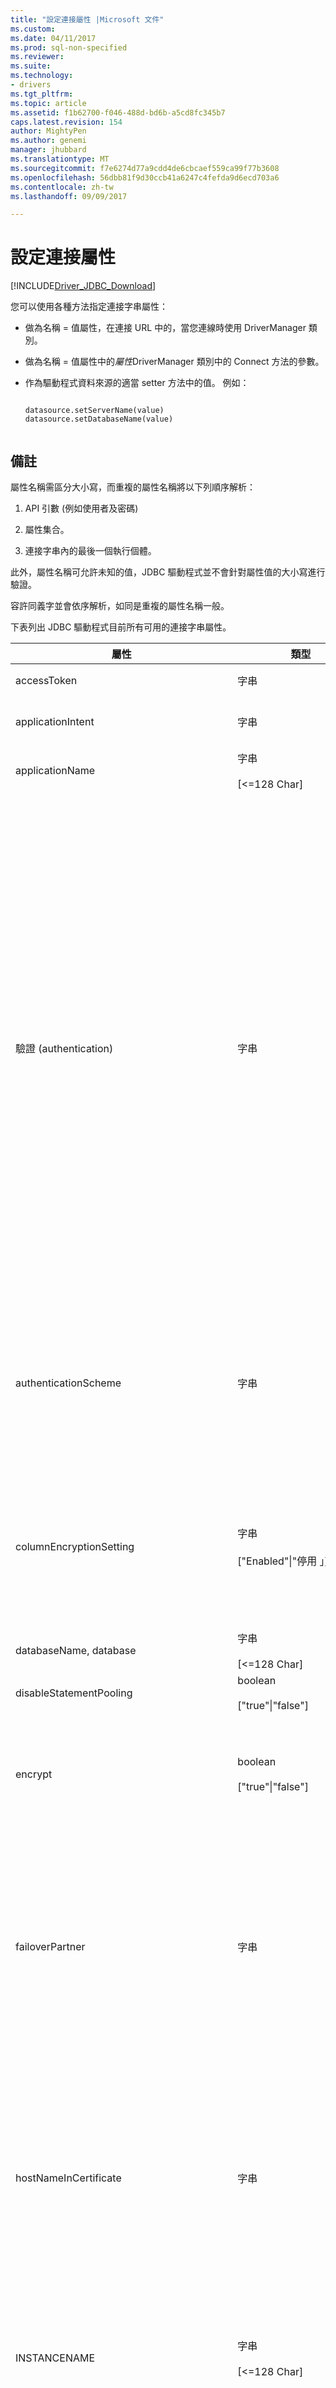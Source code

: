 ```yaml
---
title: "設定連接屬性 |Microsoft 文件"
ms.custom: 
ms.date: 04/11/2017
ms.prod: sql-non-specified
ms.reviewer: 
ms.suite: 
ms.technology:
- drivers
ms.tgt_pltfrm: 
ms.topic: article
ms.assetid: f1b62700-f046-488d-bd6b-a5cd8fc345b7
caps.latest.revision: 154
author: MightyPen
ms.author: genemi
manager: jhubbard
ms.translationtype: MT
ms.sourcegitcommit: f7e6274d77a9cdd4de6cbcaef559ca99f77b3608
ms.openlocfilehash: 56dbb81f9d30ccb41a6247c4fefda9d6ecd703a6
ms.contentlocale: zh-tw
ms.lasthandoff: 09/09/2017

---
```

# <a name="setting-the-connection-properties"></a>設定連接屬性
[!INCLUDE[Driver_JDBC_Download](../../includes/driver_jdbc_download.md)]

  您可以使用各種方法指定連接字串屬性：  
  
-   做為名稱 = 值屬性，在連接 URL 中的，當您連線時使用 DriverManager 類別。  
  
-   做為名稱 = 值屬性中的*屬性*DriverManager 類別中的 Connect 方法的參數。  
  
-   作為驅動程式資料來源的適當 setter 方法中的值。 例如：  
  
    ```  
  
    datasource.setServerName(value)  
    datasource.setDatabaseName(value)  
  
    ```  
  
## <a name="remarks"></a>備註  
 屬性名稱需區分大小寫，而重複的屬性名稱將以下列順序解析：  
  
1.  API 引數 (例如使用者及密碼)  
  
2.  屬性集合。  
  
3.  連接字串內的最後一個執行個體。  
  
 此外，屬性名稱可允許未知的值，JDBC 驅動程式並不會針對屬性值的大小寫進行驗證。  
  
 容許同義字並會依序解析，如同是重複的屬性名稱一般。  
  
 下表列出 JDBC 驅動程式目前所有可用的連接字串屬性。  
  
|屬性|類型|預設值|Description|  
|--------------|----------|-------------|-----------------|  
|accessToken|字串|null|此屬性可以用於連接到 SQL 資料庫使用存取權杖。 **accessToken**無法使用連接 URL 設定。|  
|applicationIntent|字串|ReadWrite|宣告連接到伺服器時的應用程式工作負載類型。 可能的值為**ReadOnly**和**ReadWrite**。 如需詳細資訊，請參閱[JDBC 驅動程式支援的高可用性、 災害復原](../../connect/jdbc/jdbc-driver-support-for-high-availability-disaster-recovery.md)。|  
|applicationName|字串<br /><br /> [<=128 Char]|null|應用程式名稱，或 「[!INCLUDE[jdbcNoVersion](../../includes/jdbcnoversion_md.md)]"如果未提供名稱。 用來識別特定的應用程式中各種[!INCLUDE[ssNoVersion](../../includes/ssnoversion_md.md)]分析和記錄工具。|  
|驗證 (authentication)|字串|NotSpecified|此選用性屬性之 SQL Server 的 Microsoft JDBC Driver 6.0 開始，表示要用於連接的 SQL 驗證方法。 可能的值為**ActiveDirectoryIntegrated**， **ActiveDirectoryPassword**， **SqlPassword**和預設**NotSpecified**。<br /><br /> 使用**ActiveDirectoryIntegrated**連接到 SQL 資料庫使用整合式的 Windows 驗證。<br /><br /> 使用**ActiveDirectoryPassword**連接到 SQL 資料庫使用的 Azure AD 主體名稱和密碼。<br /><br /> 使用**SqlPassword**來連接 SQL Server 使用**userName**/**使用者**和**密碼**屬性。<br /><br /> 使用**NotSpecified**如果需要這些驗證方法。<br /><br /> **重要事項：**如果驗證已設為 ActiveDirectoryIntegrated，必須安裝下列兩個程式庫： **SQLJDBC_AUTH。DLL** （適用於 JDBC 驅動程式套件） 和 Azure Active Directory Authentication Library for SQL Server (**ADALSQL。DLL**) 可在多國語言 （x86 和 amd64） 從下載中心[Microsoft Active Directory Authentication Library for Microsoft SQL Server](https://www.microsoft.com/en-us/download/details.aspx?id=48742)。 JDBC 驅動程式只支援版本**1.0.2028.318 （含） 以上**ADALSQL 的。DLL。<br /><br /> **注意：**當驗證 屬性設定為任何值以外**NotSpecified**，根據預設，驅動程式會使用 Secure Sockets Layer (SSL) 加密。<br /><br /> 如需如何設定 Azure Active Directory 驗證的詳細資訊，請造訪[連接到 SQL 資料庫使用 Azure Active Directory 驗證](https://azure.microsoft.com/en-us/documentation/articles/sql-database-aad-authentication/)。|  
|authenticationScheme|字串|"NativeAuthentication"|表示您希望應用程式使用的整合式安全性種類。 可能的值為**JavaKerberos**和預設**NativeAuthentication**。<br /><br /> 當使用**authenticationScheme = JavaKerberos**，您必須指定完整網域名稱 (FQDN) 中**serverName**或**serverSpn**屬性。 否則會發生錯誤 (Kerberos 資料庫中找不到伺服器)。<br /><br /> 如需有關使用**authenticationScheme**，請參閱[使用 Kerberos 整合式驗證來連接到 SQL Server](../../connect/jdbc/using-kerberos-integrated-authentication-to-connect-to-sql-server.md)。|  
|columnEncryptionSetting|字串<br /><br /> ["Enabled"&#124;"停用 」]|已停用|若要使用一律加密 (AE) 功能以 Microsoft JDBC Driver 6.0 for SQL Server 設定為"Enabled"。 如有啟用 AE，JDBC 驅動程式會透明加密及解密儲存在 SQL Server 中經過加密之資料庫資料行中的敏感性資料。<br /><br /> 請參閱[使用一律加密與 JDBC 驅動程式](../../connect/jdbc/using-always-encrypted-with-the-jdbc-driver.md)如需詳細資訊。<br /><br /> **注意：**永遠加密 是適用於 SQL Server 2016 或更新版本。|  
|databaseName, database|字串<br /><br /> [<=128 Char]|null|要連接的資料庫名稱。 如果沒有指定，將連接到預設資料庫。|  
|disableStatementPooling|boolean<br /><br /> ["true"&#124;"false"]|true|目前僅支援 "true" 值。 如果設定為 "false"，則會發生例外狀況。|  
|encrypt|boolean<br /><br /> ["true"&#124;"false"]|false|設定為"true"以指定[!INCLUDE[ssNoVersion](../../includes/ssnoversion_md.md)]使用安全通訊端層 (SSL) 加密，如果伺服器已安裝憑證，用戶端與伺服器之間傳送的所有資料。 預設值為 false。<br /><br /> 從 Microsoft JDBC Driver 6.0 for SQL Server，還有新連線設定 「 驗證 」，根據預設，會使用 SSL 加密。 如需詳細資訊，請參閱 「 驗證 」 屬性。|  
|failoverPartner|字串|null|用於資料庫鏡像組態的容錯移轉伺服器名稱。 初始連接到主體伺服器若失敗，將使用此屬性；在建立初始連接之後，將忽略此屬性。 必須與 databaseName 屬性一起使用。<br /><br /> **注意：**驅動程式不支援指定容錯移轉夥伴執行個體的伺服器執行個體連接埠號碼當做 failoverPartner 屬性中的連接字串的一部分。 不過，它支援在相同的連接字串中指定主體伺服器執行個體的 serverName、instanceName 和 portNumber 屬性以及容錯移轉夥伴執行個體的 failoverPartner 屬性。<br /><br /> 如果您指定虛擬網路名稱在**伺服器**連接屬性，您無法使用資料庫鏡像。 請參閱[JDBC 驅動程式支援的高可用性、 災害復原](../../connect/jdbc/jdbc-driver-support-for-high-availability-disaster-recovery.md)如需詳細資訊。|  
|hostNameInCertificate|字串|null|要用於驗證的主機名稱[!INCLUDE[ssNoVersion](../../includes/ssnoversion_md.md)]SSL 憑證。<br /><br /> 如果 hostNameInCertificate 屬性，未指定或設為 null，[!INCLUDE[jdbcNoVersion](../../includes/jdbcnoversion_md.md)]將使用**serverName**屬性值做為主機名稱在連接 URL 來驗證上的[!INCLUDE[ssNoVersion](../../includes/ssnoversion_md.md)]SSL 憑證。<br /><br /> **注意：**這個屬性用於搭配**加密**/**驗證**屬性和**trustServerCertificate**屬性。 這個屬性會影響憑證驗證，如果且只有在連線使用安全通訊端層 (SSL) 加密和**trustServerCertificate**設為"false"。 請確定傳遞給的值**hostNameInCertificate**完全相符的一般名稱 (CN) 或 DNS 名稱中主旨替代名稱 (SAN) SSL 連接的伺服器憑證中才會成功。 如需詳細資訊，請參閱[了解 SSL 支援](../../connect/jdbc/understanding-ssl-support.md)。|  
|INSTANCENAME|字串<br /><br /> [<=128 Char]|null|[!INCLUDE[ssNoVersion](../../includes/ssnoversion_md.md)]來連接到執行個體名稱。 如果未指定，將會連接到預設執行個體。 如果已指定 instanceName 與通訊埠，請參閱通訊埠的注意事項。<br /><br /> 如果您指定虛擬網路名稱在**伺服器**連接屬性，您不能使用**instanceName**連接屬性。 請參閱[JDBC 驅動程式支援的高可用性、 災害復原](../../connect/jdbc/jdbc-driver-support-for-high-availability-disaster-recovery.md)如需詳細資訊。|  
|integratedSecurity|boolean<br /><br /> ["true"&#124;"false"]|false|設定為"true"表示將會透過使用 Windows 認證[!INCLUDE[ssNoVersion](../../includes/ssnoversion_md.md)]Windows 作業系統上。 若為 "true"，JDBC 驅動程式會搜尋本機電腦認證快取，以取得電腦上已提供的認證或網路登入。<br /><br /> 設定為"true"(與**authenticationscheme = JavaKerberos**)，以表示所將會使用 Kerberos 認證[!INCLUDE[ssNoVersion](../../includes/ssnoversion_md.md)]。 如需有關 Kerberos 驗證的詳細資訊，請參閱[使用 Kerberos 整合式驗證來連接到 SQL Server](../../connect/jdbc/using-kerberos-integrated-authentication-to-connect-to-sql-server.md)。 <br /><br /> 若為 "false"，必須提供使用者名稱及密碼。| 
|keyStoreAuthentication|字串|null| 從 Microsoft JDBC Driver 6.0 for SQL Server，這個屬性識別要順暢地設定為使用 永遠加密連線的金鑰存放區，並判斷用來驗證的金鑰存放區的驗證機制。 Microsoft JDBC Driver 6.0 for SQL Server 設定最多可支援 Java 金鑰存放區的順暢地使用您要設定這個屬性 」**keyStoreAuthentication = JavaKeyStorePassword**"。 請注意，若要使用這個屬性，您也需要設定**keyStoreLocation**和**keyStoreSecret** Java 金鑰存放區的屬性。 <br/><br/>如需詳細資訊，請瀏覽[使用一律加密與 JDBC 驅動程式](https://msdn.microsoft.com/library/mt591987%28v=sql.110%29.aspx?f=255&MSPPError=-2147217396)。 
|keyStoreLocation|字串|null|當**keyStoreAuthentication = JavaKeyStorePassword**、 **keyStoreLocation**屬性會識別儲存以用於永遠加密的資料行主要金鑰的 Java keystore 檔案路徑資料。 請注意，此路徑必須包含的金鑰存放區檔案名稱。<br/><br/>如需詳細資訊，請瀏覽[使用一律加密與 JDBC 驅動程式](https://msdn.microsoft.com/library/mt591987%28v=sql.110%29.aspx?f=255&MSPPError=-2147217396)。
|keyStoreSecret|字串|null|當**keyStoreAuthentication = JavaKeyStorePassword**、 **keyStoreSecret**屬性會識別要用於 keystore 以及金鑰的密碼。 請注意，使用 Java 金鑰存放區的金鑰存放區和金鑰的密碼必須相同。<br/><br/>如需詳細資訊，請瀏覽[使用一律加密與 JDBC 驅動程式](https://msdn.microsoft.com/library/mt591987%28v=sql.110%29.aspx?f=255&MSPPError=-2147217396)。
|lastUpdateCount|boolean<br /><br /> ["true"&#124;"false"]|true|"true" 值只會從傳至伺服器的 SQL 陳述式傳回上次更新計數，而且它可以用在單一 SELECT、INSERT 或 DELETE 陳述式，以忽略伺服器觸發程序所導致的其他更新計數。 將此屬性設為 "false" 會導致傳回所有更新計數，包括伺服器觸發程序所傳回的更新計數。<br /><br /> **注意：**搭配使用時，此屬性只適用於[executeUpdate](../../connect/jdbc/reference/executeupdate-method-sqlserverstatement.md)方法。 所有其他執行方法傳回所有結果，並更新計數。 這個屬性只會影響伺服器觸發程序所傳回的更新計數。 它不會影響結果集或觸發程序執行期間產生的錯誤。|  
|lockTimeout|int|-1|等候資料庫報告鎖定逾時的毫秒數。預設的行為是無限期等待。 如果已指定，則此值為連接上所有陳述式的預設值。 請注意， **Statement.setQueryTimeout()**可以用來設定特定陳述式的逾時。 此值可以為 0，表示不等待。|  
|loginTimeout|int [0..65535]|15|驅動程式應等待失敗連接逾時的秒數。 值為零表示此逾時為預設系統逾時，預設指定為 15 秒。 非零值為驅動程式應等待失敗連接之逾時的秒數。<br /><br /> 如果您指定虛擬網路名稱在**伺服器**連接屬性，您應該指定三分鐘或更多，提供足夠的時間才會成功的容錯移轉連接的逾時值。 請參閱[JDBC 驅動程式支援的高可用性、 災害復原](../../connect/jdbc/jdbc-driver-support-for-high-availability-disaster-recovery.md)如需詳細資訊。|  
|multiSubnetFailover|布林|false|請務必指定**multiSubnetFailover = true**連接到可用性群組接聽程式時[!INCLUDE[ssSQL11](../../includes/sssql11_md.md)]可用性群組或[!INCLUDE[ssSQL11](../../includes/sssql11_md.md)]容錯移轉叢集執行個體。 **multiSubnetFailover = true**設定[!INCLUDE[jdbcNoVersion](../../includes/jdbcnoversion_md.md)]來提供更快速偵測與 （目前） 使用中伺服器的連接。 可能的值為 true 和 false。 請參閱[JDBC 驅動程式支援的高可用性、 災害復原](../../connect/jdbc/jdbc-driver-support-for-high-availability-disaster-recovery.md)如需詳細資訊。<br /><br /> 您可以程式設計方式存取**multiSubnetFailover**連接屬性[getPropertyInfo](../../connect/jdbc/reference/getpropertyinfo-method-sqlserverdriver.md)， [getMultiSubnetFailover](../../connect/jdbc/reference/getmultisubnetfailover-method-sqlserverdatasource.md)，和[setMultiSubnetFailover](../../connect/jdbc/reference/setmultisubnetfailover-method-sqlserverdatasource.md)。<br /><br /> **注意：**從 Microsoft JDBC Driver 6.0 for SQL Server 已不再需要設定為 true，連接到可用性群組接聽程式時 multiSubnetFailover。 新的屬性，**則 transparentNetworkIPResolution**，這預設啟用，提供偵測與連接到 （目前） 使用中的伺服器。|  
|packetSize|int [-1 &#124; 0 &#124; 512..32767]|8000|用來與 SQL Server 通訊的網路封包大小 (以位元組指定)。 -1 這個值表示使用伺服器的預設封包大小。 0 這個值表示使用最大值，也就是 32767。 如果將此屬性設為可接受範圍以外的值，將發生例外狀況。<br /><br /> **重要事項：**我們不建議使用 packetSize 屬性，啟用加密時 (加密 = true)。 否則，驅動程式可能會引發連接錯誤。 如需詳細資訊，請參閱[setPacketSize](../../connect/jdbc/reference/setpacketsize-method-sqlserverdatasource.md)方法[SQLServerDataSource](../../connect/jdbc/reference/sqlserverdatasource-class.md)類別。|  
|密碼|字串<br /><br /> [<=128 Char]|null|資料庫密碼，如果連線與 SQL 使用者名稱和密碼。<BR/>Kerberos 連接的主體名稱和密碼，此屬性設定為 Kerberos 主體密碼。|  
|portNumber, port|int [0..65535]|1433|連接埠其中[!INCLUDE[ssNoVersion](../../includes/ssnoversion_md.md)]正在接聽。 如果已在連接字串中指定通訊埠號碼，就不需要對 sqlbrowser 進行要求。 同時指定 port 和 instanceName 時，會連接至指定的通訊埠。 不過， **instanceName**驗證時，如果它不符合通訊埠，會擲回錯誤。<br /><br /> **重要事項：**我們建議一律指定連接埠號碼，因為這是比使用 sqlbrowser 更安全。|  
|responseBuffering|字串<br /><br /> [「 完整 」 &#124;"adaptive"]|adaptive|如果此屬性設定為 "adaptive"，就會在必要時緩衝處理可能的資料下限。 預設模式為 "adaptive"。<br /><br /> 如果此屬性設定為 "full"，執行陳述式時，就會從伺服器讀取整個結果集。<br /><br /> **注意：**升級之後 JDBC driver 從 1.2 版，預設的緩衝行為將成為"adaptive"。 如果您的應用程式從未設定"responseBuffering"屬性，而且您想要在應用程式中保留 1.2 版的預設行為，您必須先設定 responseBufferring 屬性設定為"full"，在連接屬性或使用[setResponseBuffering](../../connect/jdbc/reference/setresponsebuffering-method-sqlserverstatement.md)方法[SQLServerStatement](../../connect/jdbc/reference/sqlserverstatement-class.md)物件。|  
|selectMethod|字串<br /><br /> [「 直接 」 &#124;"cursor"]|直接|如果將此屬性設定為 "cursor"，便會為每個在 TYPE_FORWARD_ONLY 及 CONCUR_READ_ONLY 資料指標之連接上建立的查詢，建立資料庫資料指標。 通常只有當應用程式所產生的結果集過於龐大而用戶端記憶體無法全數包含時，才需要此屬性。 此屬性設定為 "cursor" 時，用戶端記憶體中只會保留有限數量的結果集資料列。 預設的行為是用戶端記憶體中保留了所有結果集資料列。 當應用程式處理所有資料列時，此行為提供最快的效能。|  
|sendStringParametersAsUnicode|boolean<br /><br /> ["true"&#124;"false"]|true|如果**sendStringParametersAsUnicode**屬性設定為 [true]，參數就會傳送到伺服器以 Unicode 格式的字串。<br /><br /> 如果**sendStringParametersAsUnicode**屬性設定為"false"，String 參數傳送至非 Unicode 格式 （例如 ASCII/MBCS) 而非 Unicode 伺服器。<br /><br /> 預設值為**sendStringParametersAsUnicode**屬性為"true"。<br /><br /> **注意：** **sendStringParametersAsUnicode**傳送的參數值時，才會檢查屬性**CHAR**， **VARCHAR**，或**LONGVARCHAR** JDBC 類型。 新的 JDBC 4.0 國家字元方法，例如的 setNString、 setNCharacterStream、 和 setNClob 方法[SQLServerPreparedStatement](../../connect/jdbc/reference/sqlserverpreparedstatement-class.md)和[SQLServerCallableStatement](../../connect/jdbc/reference/sqlservercallablestatement-class.md)一律類別將參數值傳送至以 Unicode 伺服器，不論這個屬性的設定。<br /><br /> 為了達到最佳效能與**CHAR**， **VARCHAR**，和**LONGVARCHAR** JDBC 資料類型，應用程式應該設定**sendStringParametersAsUnicode**屬性設為"false"，並使用 setString、 setCharacterStream、 和非國家字元方法 setClob [SQLServerPreparedStatement](../../connect/jdbc/reference/sqlserverpreparedstatement-class.md)和[SQLServerCallableStatement](../../connect/jdbc/reference/sqlservercallablestatement-class.md)類別。<br /><br /> 當應用程式會設定**sendStringParametersAsUnicode**屬性為"false"並且使用非國家字元方法來存取 Unicode 資料類型在伺服器端 (例如**nchar**， **nvarchar**和**ntext**)，如果資料庫定序不支援非國家字元方法所傳遞之 String 參數中的字元，某些資料可能會遺失。<br /><br /> 請注意，應用程式應該使用 setNString、 setNCharacterStream、 和 setNClob 國家字元方法[SQLServerPreparedStatement](../../connect/jdbc/reference/sqlserverpreparedstatement-class.md)和[SQLServerCallableStatement](../../connect/jdbc/reference/sqlservercallablestatement-class.md)類別的**NCHAR**， **NVARCHAR**，和**LONGNVARCHAR** JDBC 資料類型。|  
|sendTimeAsDatetime|boolean<br /><br /> ["true"&#124;"false"]|true|這個屬性已加入[!INCLUDE[ssNoVersion](../../includes/ssnoversion_md.md)]JDBC 驅動程式 3.0。<br /><br /> 若為 true，會 java.sql.Time 值傳送至伺服器的[!INCLUDE[ssNoVersion](../../includes/ssnoversion_md.md)] **datetime**值。<br /><br /> 若為 false，會 java.sql.Time 值傳送至伺服器的[!INCLUDE[ssNoVersion](../../includes/ssnoversion_md.md)]**時間**值。<br /><br /> **sendTimeAsDatetime**也可以修改以程式設計的方式與[SQLServerDataSource.setSendTimeAsDatetime](../../connect/jdbc/reference/setsendtimeasdatetime-method-sqlserverdatasource.md)。<br /><br /> 這個屬性的預設值在後續版本可能會變更。<br /><br /> 如需有關如何[!INCLUDE[jdbcNoVersion](../../includes/jdbcnoversion_md.md)]設定 java.sql.Time 值然後傳送給伺服器，請參閱[如何設定 java.sql.Time 值傳送給伺服器](../../connect/jdbc/configuring-how-java-sql-time-values-are-sent-to-the-server.md)。|  
|serverName, server|字串|null|執行的電腦[!INCLUDE[ssNoVersion](../../includes/ssnoversion_md.md)]。<br /><br /> 您也可以指定虛擬網路名稱的[!INCLUDE[ssHADR](../../includes/sshadr_md.md)]可用性群組。 請參閱[JDBC 驅動程式支援的高可用性、 災害復原](../../connect/jdbc/jdbc-driver-support-for-high-availability-disaster-recovery.md)如需詳細資訊。|  
|serverSpn|字串|null|從 Microsoft JDBC Driver 4.2 for SQL Server 開始，此選擇性屬性可以用來指定 Java Kerberos 連接的服務主體名稱 (SPN)。  它用於搭配**authenticationScheme**。<br /><br /> 若要指定 SPN，它可以採用的格式:"MSSQLSvc/fqdn:port@REALM"其中 fqdn 是完整網域名稱，port 是連接埠號碼，而領域是大寫字母中的 SQL Server 的 Kerberos 領域。<br /><br /> 注意：@REALM是選擇性的預設領域 （如 Kerberos 設定中指定） 用戶端是否與 SQL Server 的 Kerberos 領域相同。<br /><br /> 如需有關使用**serverSpn** Java kerberos，請參閱[使用 Kerberos 整合式驗證來連接到 SQL Server](../../connect/jdbc/using-kerberos-integrated-authentication-to-connect-to-sql-server.md)。|  
|serverNameAsACE|boolean<br /><br /> ["true"&#124;"false"]|false|自 SQL Server 的 Microsoft JDBC 驅動程式 6.0 起，設為 "true" 表示驅動程式應將連接中的 Unicode 伺服器名稱轉譯成 ASCII 相容的 Unicode 編碼 (Punycode)。 若此設定為 false，驅動程式會使用使用者所提供的伺服器名稱進行連接。<br /><br /> 請參閱[JDBC driver 的國際功能](../../connect/jdbc/international-features-of-the-jdbc-driver.md)如需詳細資訊。|  
|則 TransparentNetworkIPResolution|boolean<br /><br /> ["true"&#124;"false"]|true|從 Microsoft JDBC Driver 6.0 for SQL Server，此屬性，則 transparentNetworkIPResolution，提供更快速偵測與連接到 （目前） 使用中的伺服器。 可能的值為 true 和 false 為 true 會當做預設值。<br /><br /> 在 Microsoft JDBC Driver 6.0 for SQL Server 之前, 的應用程式必須設定連接字串包含"multiSubnetFailover = true"以表示它已連接到 AlwaysOn 可用性群組。 如果沒有設定為 true 的 multiSubnetFailover 連接關鍵字，應用程式連接到 AlwaysOn 可用性群組時可能會遇到逾時。 從 Microsoft JDBC Driver 6.0 for SQL Server，應用程式不會不需要設定為 true，不再 multiSubnetFailover。 <br /><br />**注意：**時則 transparentNetworkIPResolution = true，第一次連線嘗試會使用 500 毫秒做為逾時。 任何後續嘗試使用相同的逾時邏輯所用的 multiSubnetFailover 屬性。|  
|columnEncryptionSetting|boolean<br /><br /> ["true"&#124;"false"]|false|自 SQL server 的 Microsoft JDBC 驅動程式 6.0 起，設為 "true" 會使用一律加密 (AE) 功能。 如有啟用 AE，JDBC 驅動程式會透明加密及解密儲存在 SQL Server 中經過加密之資料庫資料行中的敏感性資料。<br /><br /> 請參閱[使用一律加密與 JDBC 驅動程式](../../connect/jdbc/using-always-encrypted-with-the-jdbc-driver.md)如需詳細資訊。<br /><br /> **注意：**永遠加密 是適用於 SQL Server 2016 或更新版本。|  
|trustServerCertificate|boolean<br /><br /> ["true"&#124;"false"]|false|設定為"true"以指定[!INCLUDE[jdbcNoVersion](../../includes/jdbcnoversion_md.md)]將不會驗證[!INCLUDE[ssNoVersion](../../includes/ssnoversion_md.md)]SSL 憑證。<br /><br /> 若為"true"，[!INCLUDE[ssNoVersion](../../includes/ssnoversion_md.md)]當使用 SSL 加密通訊層時，會自動信任 SSL 憑證。<br /><br /> 若為"false"[!INCLUDE[jdbcNoVersion](../../includes/jdbcnoversion_md.md)]會驗證伺服器 SSL 憑證。 如果伺服器憑證驗證失敗，驅動程式將引發錯誤，並中止連接。 預設值為 "false"。 請確定傳遞給的值**serverName**完全符合主體替代名稱中的 SSL 連接的伺服器憑證中成功的一般名稱 (CN) 或 DNS 名稱。 如需詳細資訊，請參閱[了解 SSL 支援](../../connect/jdbc/understanding-ssl-support.md)。<br /><br /> **注意：**這個屬性用於搭配**加密**/**驗證**屬性。 如果且只有在連線使用 SSL 加密，這個屬性只會影響伺服器 SSL 憑證驗證。|  
|trustStore|字串|null|trustStore 憑證檔案的路徑 (包括檔案名稱)。 trustStore 檔案包含用戶端所信任之憑證的清單。<br /><br /> 未指定此屬性或將其設定為 null 時，驅動程式將會依賴信任管理員 Factory 的查閱規則，決定要使用的憑證存放區。<br /><br /> **預設的 SunX509 TrustManagerFactory 會嘗試以下列搜尋順序找出信任的資料：**<br /><br /> 由 "javax.net.ssl.trustStore" Java Virtual Machine (JVM) 系統屬性所指定的檔案。<br /><br /> 「\<java 首頁 >/lib/安全性/jssecacerts"檔案。<br /><br /> 「\<java 首頁 >/lib/安全性/cacerts"檔案。<br /><br /> <br /><br /> 如需詳細資訊，請參閱 Sun Microsystems 網站上的 SUNX509 TrustManager 介面文件。<br /><br /> **注意：**這個屬性只會影響憑證 trustStore 查閱，如果且只有在連線使用 SSL 加密和**trustServerCertificate**屬性設定為"false"。|  
|trustStorePassword|字串|null|用於檢查 trustStore 資料完整性的密碼。<br /><br /> 如果有設定 trustStore 屬性，但是未設定 trustStorePassword 屬性，就不會檢查 trustStore 的完整性。<br /><br /> 當 trustStore 和 trustStorePassword 屬性都未指定時，驅動程式將會使用 JVM 系統屬性 "javax.net.ssl.trustStore" 和 "javax.net.ssl.trustStorePassword"。 如果未指定 "javax.net.ssl.trustStorePassword" 系統屬性，就不會檢查 trustStore 的完整性。<br /><br /> 如果未設定 trustStore 屬性，但是有設定 trustStorePassword 屬性，JDBC 驅動程式將會使用 "javax.net.ssl.trustStore" 指定的檔案做為信任存放區，並使用指定的 trustStorePassword，檢查信任存放區的完整性。 當用戶端應用程式不要在 JVM 系統屬性中儲存密碼時，可能需要這個動作。<br /><br /> **注意：** trustStorePassword 屬性才會影響憑證 trustStore 查閱，如果且只有在連線使用 SSL 連線和**trustServerCertificate**屬性設定為"false"。|  
|userName, user|字串<br /><br /> [<=128 Char]|null|資料庫使用者，如果連線與 SQL 使用者名稱和密碼。<BR/>Kerberos 連接的主體名稱和密碼，這個屬性設定為 Kerberos 主體名稱。|  
|workstationID|字串<br /><br /> [<=128 Char]|\<空字串 >|工作站識別碼。 用來識別各種中的特定工作站[!INCLUDE[ssNoVersion](../../includes/ssnoversion_md.md)]分析和記錄工具。 如果未指定，\<空字串 > 使用。|  
|xopenStates|boolean<br /><br /> ["true"&#124;"false"]|false|設定為 "true"，以指定驅動程式傳回例外狀況的 XOPEN 相容狀態碼。 預設為傳回 SQL 99 狀態碼。|  
|gsscredential|org.ietf.jgss.GSSCredential|null|之 SQL Server 的 Microsoft JDBC 驅動程式 6.2 開始，可以在這個屬性中傳遞使用者認證來進行 Kerberos 限制委派。 <BR/>這應搭配**integratedSecurity**為**true**和**JavaKerberos** **authenticationscheme**。| 
|jaasConfigurationName|字串|SQLJDBCDriver|每個連接至 SQL Server 之 SQL Server 的 Microsoft JDBC 驅動程式 6.2 開始，可以有它自己建立 Kerberos 連接的 JAAS 登入組態檔。 這個屬性可以傳遞登入組態檔的名稱。 <BR/> 根據預設，驅動程式設定屬性`useDefaultCcache = true`如 IBM JVMs 和`useTicketCache = true`的其他 JVMs。|
|serverPreparedStatementDiscardThreshold|Integer|10|控制多少未處理的準備陳述式捨棄動作 (sp_unprepare) 可以是未處理的每個連接之前呼叫，以清除伺服器上未處理的控制代碼將會執行。 如果設定為 < = 1 取消-準備會立即執行動作，在關閉已備妥的陳述式。 如果設定為 > 1 會一起批次處理這些呼叫，以避免太過頻繁呼叫 sp_unprepare 的額外負荷。|
|enablePrepareOnFirstPreparedStatementCall|boolean<br /><br /> ["true"&#124;"false"]|false|如果這項設定設為 false 會呼叫 sp_executesql 備妥的陳述式的第一次的執行，並不準備的陳述式，它會呼叫 sp_prepexec 和實際設定的已備妥的陳述式控制代碼，第二次執行發生之後。|
|statementPoolingCacheSize|Integer|10|可設定快取的陳述式集區中重複使用| 
  
> [!NOTE]  
>  [!INCLUDE[jdbcNoVersion](../../includes/jdbcnoversion_md.md)]採用伺服器預設值，針對連接屬性，但是 ANSI_DEFAULTS 和 IMPLICIT_TRANSACTIONS 除外。 [!INCLUDE[jdbcNoVersion](../../includes/jdbcnoversion_md.md)]自動將 ANSI_DEFAULTS 設為 ON 並將 IMPLICIT_TRANSACTIONS 為 OFF。  

> [!Note]
> 重要事項： 如果驗證已設為 ActiveDirectoryPassword，下列程式庫必須包含在 classpath: [azure-activedirectory-程式庫-如-java](https://github.com/AzureAD/azure-activedirectory-library-for-java)。 您可以找到上[Maven 儲存機制](https://mvnrepository.com/artifact/com.microsoft.azure/adal4j)。 若要下載的程式庫和其相依性最簡單的方式使用 Maven: 
 >1. 首先，在系統上安裝 Maven 
 >2. 移至[GitHub 頁面](https://github.com/Microsoft/mssql-jdbc)驅動程式
 >3. 下載 pom.xml 檔案
 >4. 執行下列的 Maven 命令，以下載的程式庫和其相依性： mvn 相依性： 複本-相依性
  
## <a name="see-also"></a>另請參閱  
 [連接到 SQL Server JDBC 驅動程式](../../connect/jdbc/connecting-to-sql-server-with-the-jdbc-driver.md)  
 [在 FIPS 模式](../../connect/jdbc/fips-mode.md)
  
  

